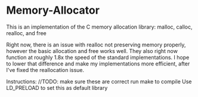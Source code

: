 # Memory-Allocator
This is an implementation of the C memory allocation library: malloc, calloc,
realloc, and free

Right now, there is an issue with realloc not preserving memory properly, however the basic allocation and free works well. They also right now function at
roughly 1.8x the speed of the standard implementations. I hope to lower that difference and make my implementations more efficient, after I've fixed the 
reallocation issue.

Instructions:
//TODO: make sure these are correct
run make to compile
Use LD_PRELOAD to set this as default library
